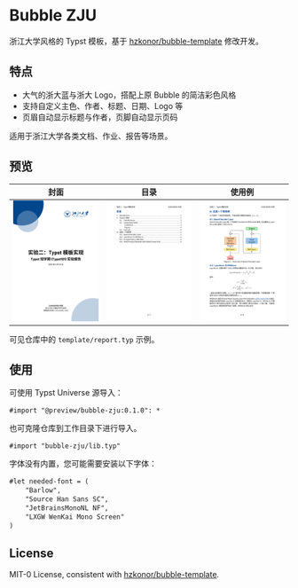 # Bubble ZJU

浙江大学风格的 Typst 模板，基于 [hzkonor/bubble-template](https://github.com/hzkonor/bubble-template) 修改开发。

## 特点

- 大气的浙大蓝与浙大 Logo，搭配上原 Bubble 的简洁彩色风格
- 支持自定义主色、作者、标题、日期、Logo 等
- 页眉自动显示标题与作者，页脚自动显示页码

适用于浙江大学各类文档、作业、报告等场景。

## 预览

| 封面                            | 目录                           | 使用例                         |
| ------------------------------- | ----------------------------- | ----------------------------- |
| ![Main page](images/main_1.png) | ![Content](images/main_2.png) | ![Example](images/main_5.png) |

可见仓库中的 `template/report.typ` 示例。

## 使用

可使用 Typst Universe 源导入：

```typ
#import "@preview/bubble-zju:0.1.0": *
```

也可克隆仓库到工作目录下进行导入。

```typ
#import "bubble-zju/lib.typ"
```

字体没有内置，您可能需要安装以下字体：

```typ
#let needed-font = (
    "Barlow",
    "Source Han Sans SC",
    "JetBrainsMonoNL NF",
    "LXGW WenKai Mono Screen"
)
```

## License

MIT-0 License, consistent with [hzkonor/bubble-template](https://github.com/hzkonor/bubble-template).